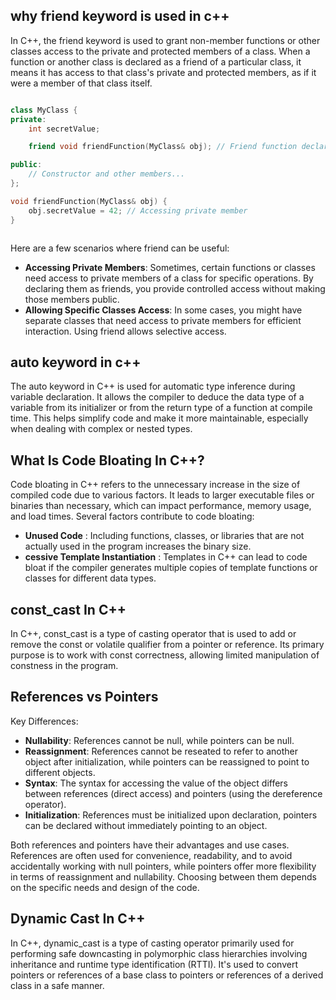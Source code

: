 ## why friend keyword is used in c++

In C++, the friend keyword is used to grant non-member functions or other classes access to the private and protected members of a class. When a function or another class is declared as a friend of a particular class, it means it has access to that class's private and protected members, as if it were a member of that class itself.

```c++

class MyClass {
private:
    int secretValue;

    friend void friendFunction(MyClass& obj); // Friend function declaration

public:
    // Constructor and other members...
};

void friendFunction(MyClass& obj) {
    obj.secretValue = 42; // Accessing private member
}



```

Here are a few scenarios where friend can be useful:
 - __Accessing Private Members__: Sometimes, certain functions or classes need access to private members of a class for specific operations. By declaring them as friends, you provide controlled access without making those members public.
 - __Allowing Specific Classes Access__: In some cases, you might have separate classes that need access to private members for efficient interaction. Using friend allows selective access.

 ## auto keyword in c++

 The auto keyword in C++ is used for automatic type inference during variable declaration. It allows the compiler to deduce the data type of a variable from its initializer or from the return type of a function at compile time. This helps simplify code and make it more maintainable, especially when dealing with complex or nested types.

 ##  What Is Code Bloating In C++?

 Code bloating in C++ refers to the unnecessary increase in the size of compiled code due to various factors. It leads to larger executable files or binaries than necessary, which can impact performance, memory usage, and load times. Several factors contribute to code bloating:

  - __Unused Code__ :  Including functions, classes, or libraries that are not actually used in the program increases the binary size.
  - __cessive Template Instantiation__ : Templates in C++ can lead to code bloat if the compiler generates multiple copies of template functions or classes for different data types.

  ## const_cast In C++
 In C++, const_cast is a type of casting operator that is used to add or remove the const or volatile qualifier from a pointer or reference. Its primary purpose is to work with const correctness, allowing limited manipulation of constness in the program.

## References vs Pointers

Key Differences:
 - __Nullability__: References cannot be null, while pointers can be null.
 - __Reassignment__: References cannot be reseated to refer to another object after initialization, while pointers can be reassigned to point to different objects.
 - __Syntax__: The syntax for accessing the value of the object differs between references (direct access) and pointers (using the dereference operator).
 - __Initialization__: References must be initialized upon declaration, pointers can be declared without immediately pointing to an object.

Both references and pointers have their advantages and use cases. References are often used for convenience, readability, and to avoid accidentally working with null pointers, while pointers offer more flexibility in terms of reassignment and nullability. Choosing between them depends on the specific needs and design of the code.

## Dynamic Cast In C++

In C++, dynamic_cast is a type of casting operator primarily used for performing safe downcasting in polymorphic class hierarchies involving inheritance and runtime type identification (RTTI). It's used to convert pointers or references of a base class to pointers or references of a derived class in a safe manner.